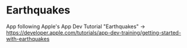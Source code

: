 # Earthquakes
App following Apple's App Dev Tutorial "Earthquakes" -> https://developer.apple.com/tutorials/app-dev-training/getting-started-with-earthquakes

